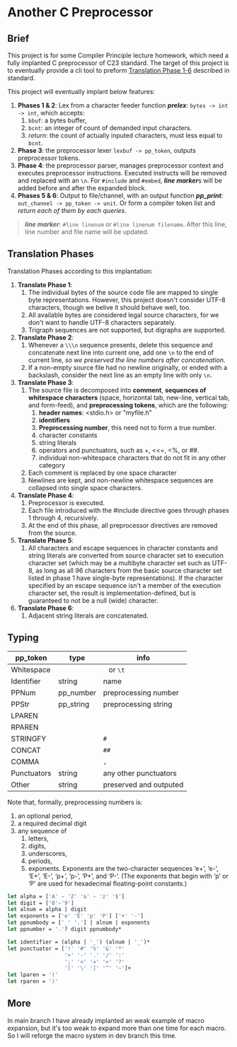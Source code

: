 # Another C Preprocessor

## Brief

This project is for some Compiler Principle lecture homework, which need a fully implanted C preprocessor of C23 standard. The target of this project is to eventually provide a cli tool to preform [Translation Phase 1-6](https://en.cppreference.com/w/c/language/translation_phases) described in standard.

This project will eventually implant below features:

1. **Phases 1 & 2**: Lex from a character feeder function ***prelex***: `bytes -> int -> int`, which accepts:
   1. `bbuf`: a bytes buffer,
   2. `bcnt`: an integer of count of demanded input characters.
   3. *return*: the count of actually inputed characters, must less equal to `bcnt`.
2. **Phase 3**: the preprocessor lexer `lexbuf -> pp_token`, outputs preprocessor tokens.
3. **Phase 4**: the preprocessor parser, manages preprocessor context and executes preprocessor instructions. Executed instructs will be removed and replaced with an `\n`. For `#include` and `#embed`, ***line marker***s will be added before and after the expanded block.
4. **Phases 5 & 6**: Output to file/channel, with an output function ***pp_print***: `out_channel -> pp_token -> unit`. Or form a compiler token list and *return each of them by each queries*.

> ***line marker***: `#line linenum` or `#line linenum filename`. After this line, line number and file name will be updated.

## Translation Phases

Translation Phases according to this implantation:

1. **Translate Phase 1**: 
   1. The individual bytes of the source code file are mapped to single byte representations. However, this project doesn't consider UTF-8 characters, though we belive it should behave well, too.
   2. All available bytes are considered legal source characters, for we don't want to handle UTF-8 characters separately.
   3. Trigraph sequences are not supported, but digraphs are supported.
2. **Translate Phase 2**:
   1. Whenever a `\\\n` sequence presents, delete this sequence and concatenate next line into current one, add one `\n` to the end of current line, *so we preserved the line numbers after concatenation*.
   2. If a non-empty source file had no newline originally, or ended with a backslash, consider the next line as an empty line with only `\n`.
3. **Translate Phase 3**:
   1. The source file is decomposed into **comment**, **sequences of whitespace characters** (space, horizontal tab, new-line, vertical tab, and form-feed), and **preprocessing tokens**, which are the following:
      1. **header names**: <stdio.h> or "myfile.h"
      2. **identifiers**
      3. **Preprocessing number**, this need not to form a true number.
      4. character constants
      5. string literals
      6. operators and punctuators, such as +, <<=, <%, or ##.
      7. individual non-whitespace characters that do not fit in any other category
   2. Each comment is replaced by one space character
   3. Newlines are kept, and non-newline whitespace sequences are collapsed into single space characters.
4. **Translate Phase 4**:
   1. Preprocessor is executed.
   2. Each file introduced with the #include directive goes through phases 1 through 4, recursively.
   3. At the end of this phase, all preprocessor directives are removed from the source.
5. **Translate Phase 5**:
   1. All characters and escape sequences in character constants and string literals are converted from source character set to execution character set (which may be a multibyte character set such as UTF-8, as long as all 96 characters from the basic source character set listed in phase 1 have single-byte representations). If the character specified by an escape sequence isn't a member of the execution character set, the result is implementation-defined, but is guaranteed to not be a null (wide) character.
6. **Translate Phase 6**:
   1. Adjacent string literals are concatenated.

## Typing

| pp_token    | type      | info                   |
| ----------- | --------- | ---------------------- |
| Whitespace  |           | ` ` or `\t`            |
| Identifier  | string    | name                   |
| PPNum       | pp_number | preprocessing number   |
| PPStr       | pp_string | preprocessing string   |
| LPAREN      |           |                        |
| RPAREN      |           |                        |
| STRINGFY    |           | `#`                    |
| CONCAT      |           | `##`                   |
| COMMA       |           | `,`                    |
| Punctuators | string    | any other punctuators  |
| Other       | string    | preserved and outputed |

Note that, formally, preprocessing numbers is:

1. an optional period, 
2. a required decimal digit
3. any sequence of 
   1. letters, 
   2. digits, 
   3. underscores, 
   4. periods,
   5. exponents. Exponents are the two-character sequences 
      ‘e+’, ‘e-’, ‘E+’, ‘E-’, ‘p+’, ‘p-’, ‘P+’, and ‘P-’. 
      (The exponents that begin with ‘p’ or ‘P’ are used for hexadecimal floating-point constants.)

```ocaml
let alpha = ['A' - 'Z' 'a' - 'z' '$']
let digit = ['0'-'9']
let alnum = alpha | digit
let exponents = ['e' 'E' 'p' 'P'] ['+' '-']
let ppnumbody = ['_' '.'] | alnum | exponents
let ppnumber = '.'? digit ppnumbody*

let identifier = (alpha | '_') (alnum | '_')*
let punctuator = ['!' '#' '%' '&' '*'
                  '+' '-' '.' '/' ':'
                  ';' '<' '=' '>' '?'
                  '[' '\' ']' '^' '~']+
let lparen = '('
let rparen = ')'
```

## More

In main branch I have already implanted an weak example of macro expansion, but it's too weak to expand more than one time for each macro. So I will reforge the macro system in dev branch this time.
